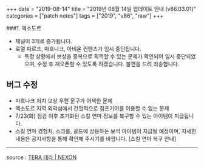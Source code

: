 +++
date = "2019-08-14"
title = "2019년 08월 14일 업데이트 안내 (v86.03.01)"
categories = ["patch notes"]
tags = ["2019", "v86", "raw"]
+++

###1. 엑소도르
- 채널이 3개로 증가됩니다.
- 로열 파르프, 마흐나크, 아비온 컨텐츠가 임시 중단됩니다.
  - 특정 상황에서 보상을 중복으로 획득할 수 있는 문제가 확인되어 임시 중단되었으며, 수정 후 재오픈할 수 있도록 하겠습니다. 불편을 드려 죄송합니다.

## 버그 수정

  - 마흐나크 처치 보상 우편 문구가 어색한 문제
  - 엑소도르 지역 외곽섬에서 간헐적으로 점프기어를 이용할 수 없는 문제
  - 7/23(화) 점검 이후 초기화된 스킬 연마 정보를 복구할 수 있는 아이템이 지급됩니다.
  - 스킬 연마 경험치, 스크롤, 골드에 상응하는 보석 아이템이 지급될 예정이며, 자세한 내용은 공지사항을 통해 확인해 주시기를 바랍니다. [스킬 연마 복구 안내]

----

source : [TERA 테라 | NEXON](http://tera.nexon.com/news/update/view.aspx?n4articlesn=405)
